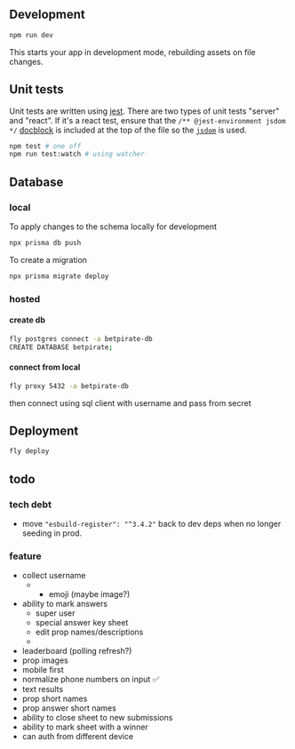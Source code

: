 ## Development

```sh
npm run dev
```

This starts your app in development mode, rebuilding assets on file changes.

## Unit tests

Unit tests are written using [jest](https://jestjs.io/). There are two types of unit tests "server" and "react". If it's a react test, ensure that the `/** @jest-environment jsdom */` [docblock](https://jestjs.io/docs/configuration#testenvironment-string) is included at the top of the file so the [`jsdom`](https://github.com/jsdom/jsdom) is used.

```sh
npm test # one off
npm run test:watch # using watcher
```

## Database

### local

To apply changes to the schema locally for development
```sh
npx prisma db push
```

To create a migration
```sh
npx prisma migrate deploy
```

### hosted

#### create db
```sh
fly postgres connect -a betpirate-db
CREATE DATABASE betpirate;
```

#### connect from local

```sh
fly proxy 5432 -a betpirate-db
```
then connect using sql client with username and pass from secret

## Deployment

```sh
fly deploy
```

## todo


### tech debt
- move `"esbuild-register": "^3.4.2"` back to dev deps when no longer seeding in prod.

### feature
- collect username 
    - + emoji (maybe image?)
- ability to mark answers
    - super user
    - special answer key sheet
    - edit prop names/descriptions
    - 
- leaderboard (polling refresh?)
- prop images
- mobile first
- normalize phone numbers on input ✅
- text results
- prop short names
- prop answer short names
- ability to close sheet to new submissions
- ability to mark sheet with a winner
- can auth from different device